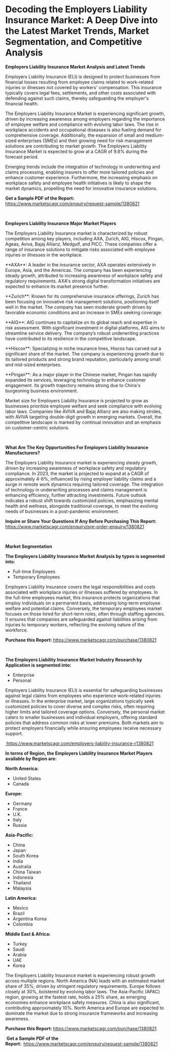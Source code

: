 <p><h1>Decoding the Employers Liability Insurance Market: A Deep Dive into the Latest Market Trends, Market Segmentation, and Competitive Analysis</h1></p><p><strong>Employers Liability Insurance Market Analysis and Latest Trends</strong></p>
<p><p>Employers Liability Insurance (ELI) is designed to protect businesses from financial losses resulting from employee claims related to work-related injuries or illnesses not covered by workers' compensation. This insurance typically covers legal fees, settlements, and other costs associated with defending against such claims, thereby safeguarding the employer's financial health.</p><p>The Employers Liability Insurance Market is experiencing significant growth, driven by increasing awareness among employers regarding the importance of employee welfare and compliance with evolving labor laws. The rise in workplace accidents and occupational diseases is also fueling demand for comprehensive coverage. Additionally, the expansion of small and medium-sized enterprises (SMEs) and their growing need for risk management solutions are contributing to market growth. The Employers Liability Insurance Market is expected to grow at a CAGR of 9.8% during the forecast period. </p><p>Emerging trends include the integration of technology in underwriting and claims processing, enabling insurers to offer more tailored policies and enhance customer experience. Furthermore, the increasing emphasis on workplace safety and employee health initiatives is likely to shape the market dynamics, propelling the need for innovative insurance solutions.</p></p>
<p><strong>Get a Sample PDF of the Report:&nbsp;</strong> <a href="https://www.marketscagr.com/enquiry/request-sample/1380821?utm_campaign=3670&utm_medium=2&utm_source=Github&utm_content=ia&utm_term=19042025&utm_id=employers-liability-insurance">https://www.marketscagr.com/enquiry/request-sample/1380821</a></p>
<p>&nbsp;</p>
<p><strong>Employers Liability Insurance Major Market Players</strong></p>
<p><p>The Employers Liability Insurance market is characterized by robust competition among key players, including AXA, Zurich, AIG, Hiscox, Pingan, Ageas, Aviva, Bajaj Allianz, Medgulf, and PICC. These companies offer a range of insurance solutions to mitigate risks associated with employee injuries or illnesses in the workplace.</p><p>**AXA**: A leader in the insurance sector, AXA operates extensively in Europe, Asia, and the Americas. The company has been experiencing steady growth, attributed to increasing awareness of workplace safety and regulatory requirements. AXA's strong digital transformation initiatives are expected to enhance its market presence further.</p><p>**Zurich**: Known for its comprehensive insurance offerings, Zurich has been focusing on innovative risk management solutions, positioning itself well in the market. The company has seen moderate growth driven by favorable economic conditions and an increase in SMEs seeking coverage.</p><p>**AIG**: AIG continues to capitalize on its global reach and expertise in risk assessment. With significant investment in digital platforms, AIG aims to streamline service delivery. The company’s robust underwriting practices have contributed to its resilience in the competitive landscape.</p><p>**Hiscox**: Specializing in niche insurance lines, Hiscox has carved out a significant share of the market. The company is experiencing growth due to its tailored products and strong brand reputation, particularly among small and mid-sized enterprises.</p><p>**Pingan**: As a major player in the Chinese market, Pingan has rapidly expanded its services, leveraging technology to enhance customer engagement. Its growth trajectory remains strong due to China's burgeoning business environment.</p><p>Market size for Employers Liability Insurance is projected to grow as businesses prioritize employee welfare and seek compliance with evolving labor laws. Companies like AVIVA and Bajaj Allianz are also making strides, with AVIVA targeting double-digit growth in emerging markets. Overall, the competitive landscape is marked by continual innovation and an emphasis on customer-centric solutions.</p></p>
<p>&nbsp;</p>
<p><strong>What Are The Key Opportunities For Employers Liability Insurance Manufacturers?</strong></p>
<p><p>The Employers Liability Insurance market is experiencing steady growth, driven by increasing awareness of workplace safety and regulatory compliance. In 2023, the market is projected to expand at a CAGR of approximately 4-6%, influenced by rising employer liability claims and a surge in remote work dynamics requiring tailored coverage. The integration of technology in underwriting processes and claims management is enhancing efficiency, further attracting investments. Future outlook indicates a robust shift towards customized policies, emphasizing mental health and wellness, alongside traditional coverage, to meet the evolving needs of businesses in a post-pandemic environment.</p></p>
<p><strong>Inquire or Share Your Questions If Any Before Purchasing This Report:</strong> <a href="https://www.marketscagr.com/enquiry/pre-order-enquiry/1380821?utm_campaign=3670&utm_medium=2&utm_source=Github&utm_content=ia&utm_term=19042025&utm_id=employers-liability-insurance">https://www.marketscagr.com/enquiry/pre-order-enquiry/1380821</a></p>
<p>&nbsp;</p>
<p><strong>Market Segmentation</strong></p>
<p><strong>The Employers Liability Insurance Market Analysis by types is segmented into:</strong></p>
<p><ul><li>Full-time Employees</li><li>Temporary Employees</li></ul></p>
<p><p>Employers Liability Insurance covers the legal responsibilities and costs associated with workplace injuries or illnesses suffered by employees. In the full-time employees market, this insurance protects organizations that employ individuals on a permanent basis, addressing long-term employee welfare and potential claims. Conversely, the temporary employees market focuses on those hired for short-term roles, often through staffing agencies. It ensures that companies are safeguarded against liabilities arising from injuries to temporary workers, reflecting the evolving nature of the workforce.</p></p>
<p><strong>Purchase this Report:&nbsp;</strong><a href="https://www.marketscagr.com/purchase/1380821?utm_campaign=3670&utm_medium=2&utm_source=Github&utm_content=ia&utm_term=19042025&utm_id=employers-liability-insurance">https://www.marketscagr.com/purchase/1380821</a></p>
<p>&nbsp;</p>
<p><strong>The Employers Liability Insurance Market Industry Research by Application is segmented into:</strong></p>
<p><ul><li>Enterprise</li><li>Personal</li></ul></p>
<p><p>Employers Liability Insurance (ELI) is essential for safeguarding businesses against legal claims from employees who experience work-related injuries or illnesses. In the enterprise market, large organizations typically seek customized policies to cover diverse and complex risks, often requiring higher limits and tailored coverage options. Conversely, the personal market caters to smaller businesses and individual employers, offering standard policies that address common risks at lower premiums. Both markets aim to protect employers financially while ensuring employees receive necessary support.</p></p>
<p><a href="https://www.marketscagr.com/employers-liability-insurance-r1380821?utm_campaign=3670&utm_medium=2&utm_source=Github&utm_content=ia&utm_term=19042025&utm_id=employers-liability-insurance">&nbsp;https://www.marketscagr.com/employers-liability-insurance-r1380821</a></p>
<p><strong>In terms of Region, the Employers Liability Insurance Market Players available by Region are:</strong></p>
<p>
    <p> <strong> North America: </strong>
        <ul>
            <li>United States</li>
            <li>Canada</li>
        </ul>
        </p> 
    <p> <strong> Europe: </strong>
        <ul>
            <li>Germany</li>
            <li>France</li>
            <li>U.K.</li>
            <li>Italy</li>
            <li>Russia</li>
        </ul>
        </p> 
    <p> <strong> Asia-Pacific: </strong>
        <ul>
            <li>China</li>
            <li>Japan</li>
            <li>South Korea</li>
            <li>India</li>
            <li>Australia</li>
            <li>China Taiwan</li>
            <li>Indonesia</li>
            <li>Thailand</li>
            <li>Malaysia</li>
        </ul>
        </p> 
    <p> <strong> Latin America: </strong>
        <ul>
            <li>Mexico</li>
            <li>Brazil</li>
            <li>Argentina Korea</li>
            <li>Colombia</li>
        </ul>
        </p> 
    <p> <strong> Middle East & Africa: </strong>
        <ul>
            <li>Turkey</li>
            <li>Saudi</li>
            <li>Arabia</li>
            <li>UAE</li>
            <li>Korea</li>
        </ul>
    </p>
    </p>
<p><p>The Employers Liability Insurance market is experiencing robust growth across multiple regions. North America (NA) leads with an estimated market share of 35%, driven by stringent regulatory requirements. Europe follows closely at 30%, bolstered by evolving labor laws. The Asia-Pacific (APAC) region, growing at the fastest rate, holds a 25% share, as emerging economies enhance workplace safety measures. China is also significant, contributing approximately 10%. North America and Europe are expected to dominate the market due to strong insurance frameworks and increasing awareness.</p></p>
<p><strong>Purchase this Report: </strong><a href="https://www.marketscagr.com/purchase/1380821?utm_campaign=3670&utm_medium=2&utm_source=Github&utm_content=ia&utm_term=19042025&utm_id=employers-liability-insurance">https://www.marketscagr.com/purchase/1380821</a></p>
<p>&nbsp;<strong>Get a Sample PDF of the Report:&nbsp;&nbsp;</strong><a href="https://www.marketscagr.com/enquiry/request-sample/1380821?utm_campaign=3670&utm_medium=2&utm_source=Github&utm_content=ia&utm_term=19042025&utm_id=employers-liability-insurance">https://www.marketscagr.com/enquiry/request-sample/1380821</a></p>
<p><strong></strong></p>
<p><p></p><p></p><p></p></p>